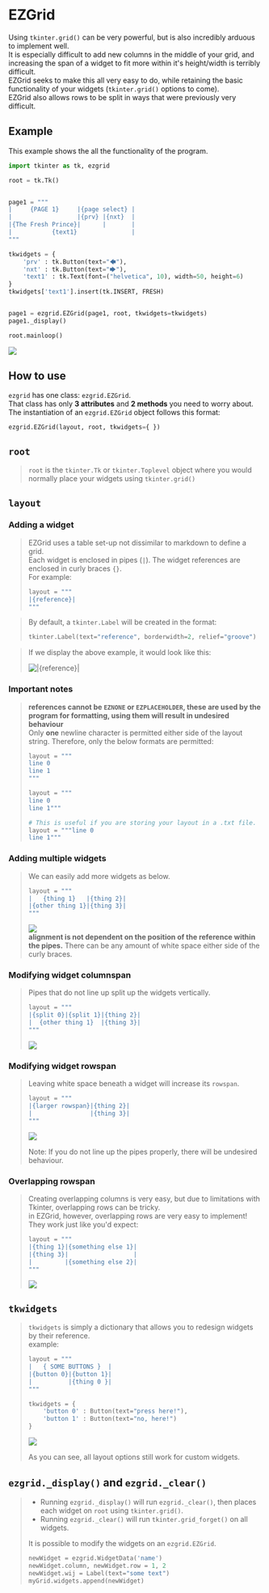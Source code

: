 # EZGrid

Using `tkinter.grid()` can be very powerful, but is also incredibly arduous to implement well.  
It is especially difficult to add new columns in the middle of your grid, and increasing the span of a widget to fit more within it's height/width is terribly difficult.  
EZGrid seeks to make this all very easy to do, while retaining the basic functionality of your widgets (`tkinter.grid()` options to come).  
EZGrid also allows rows to be split in ways that were previously very difficult.  

## Example

This example shows the all the functionality of the program.

```python
import tkinter as tk, ezgrid

root = tk.Tk()


page1 = """
|     {PAGE 1}     |{page select} |
|                  |{prv} |{nxt}  |
|{The Fresh Prince}|      |       |
|           {text1}               |
"""

tkwidgets = {
    'prv' : tk.Button(text="🡄"),
    'nxt' : tk.Button(text="🡆"),
    'text1' : tk.Text(font=("helvetica", 10), width=50, height=6)
}
tkwidgets['text1'].insert(tk.INSERT, FRESH)


page1 = ezgrid.EZGrid(page1, root, tkwidgets=tkwidgets)
page1._display()

root.mainloop()
```  
![](https://i.imgur.com/OfI2mnS.png)  

## How to use

`ezgrid` has one class: `ezgrid.EZGrid`.    
That class has only __3 attributes__ and __2 methods__ you need to worry about.  
The instantiation of an `ezgrid.EZGrid` object follows this format:
```python
ezgrid.EZGrid(layout, root, tkwidgets={ })
```  
## `root`  
> `root` is the `tkinter.Tk` or `tkinter.Toplevel` object where you would normally place your widgets using `tkinter.grid()`

## `layout`  
### Adding a widget
> EZGrid uses a table set-up not dissimilar to markdown to define a grid.  
> Each widget is enclosed in pipes (`|`). The widget references are enclosed in curly braces `{}`.  
> For example:  
> ```python
> layout = """
> |{reference}|
> """
> ```  

> By default, a `tkinter.Label` will be created in the format:  
> ```python
> tkinter.Label(text="reference", borderwidth=2, relief="groove")  
> ```  

> If we display the above example, it would look like this:  
> 
> ![`|{reference}|`](https://i.imgur.com/bc0Bn68.png)

### Important notes
> __references cannot be `EZNONE` or `EZPLACEHOLDER`, these are used by the program for formatting, using them will result in undesired behaviour__  
> Only __one__ newline character is permitted either side of the layout string. Therefore, only the below formats are permitted:
> ```python
> layout = """
> line 0
> line 1
> """
> ```
> ```python
> layout = """
> line 0
> line 1"""
> ```
> ```python
> # This is useful if you are storing your layout in a .txt file.
> layout = """line 0
> line 1"""
> ```

### Adding multiple widgets
> We can easily add more widgets as below.  
> ```python
> layout = """
> |   {thing 1}   |{thing 2}|
> |{other thing 1}|{thing 3}|
> """
> ```
> ![](https://i.imgur.com/dyxAc8Y.png)  
> __alignment is not dependent on the position of the reference within the pipes.__ There can be any amount of white space either side of the curly braces.
 
### Modifying widget columnspan
> Pipes that do not line up split up the widgets vertically.
> ```python
> layout = """
> |{split 0}|{split 1}|{thing 2}|
> |  {other thing 1}  |{thing 3}|
> """
> ```
> ![](https://i.imgur.com/uO4EwMX.png)

### Modifying widget rowspan  
> Leaving white space beneath a widget will increase its `rowspan`.
> ```python
> layout = """
> |{larger rowspan}|{thing 2}|
> |                |{thing 3}|
> """
> ```
> ![](https://i.imgur.com/xrH91bg.png)  
> 
> Note: If you do not line up the pipes properly, there will be undesired behaviour.  

### Overlapping rowspan
> Creating overlapping columns is very easy, but due to limitations with Tkinter, overlapping rows can be tricky.   
> in EZGrid, however, overlapping rows are very easy to implement! They work just like you'd expect:
> ```python
> layout = """
> |{thing 1}|{something else 1}|
> |{thing 3}|                  |
> |         |{something else 2}|
> """
> ```
> 
> ![](https://i.imgur.com/1JK3ZhO.png)  

## `tkwidgets`

> `tkwidgets` is simply a dictionary that allows you to redesign widgets by their reference.  
> example:  
> ```python
> layout = """
> |   { SOME BUTTONS }  |
> |{button 0}|{button 1}|
> |          |{thing 0 }|
> """
> 
> tkwidgets = {
>     'button 0' : Button(text="press here!"),
>     'button 1' : Button(text="no, here!")
> }
> ```
> ![](https://i.imgur.com/WpOVbGG.png)
> 
> As you can see, all layout options still work for custom widgets.


## `ezgrid._display()` and `ezgrid._clear()`

> - Running `ezgrid._display()` will run `ezgrid._clear()`, then places each widget on `root` using `tkinter.grid()`.
> - Running `ezgrid._clear()` will run `tkinter.grid_forget()` on all widgets.   
> 
> It is possible to modify the widgets on an `ezgrid.EZGrid`.  
> ```python
> newWidget = ezgrid.WidgetData('name')
> newWidget.column, newWidget.row = 1, 2
> newWidget.wij = Label(text="some text")
> myGrid.widgets.append(newWidget)
> ```


